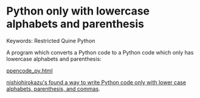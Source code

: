 # Python only with lowercase alphabets and parenthesis

Keywords: Restricted Quine Python

A program which converts a Python code to a Python code which only has
lowercase alphabets and parenthesis:

[ppencode_py.html](ppencode_py.html)

[nishiohirokazu's found a way to write Python code only with lower case alphabets, parenthesis, and commas](http://d.hatena.ne.jp/nishiohirokazu/20120906/1346938523).
